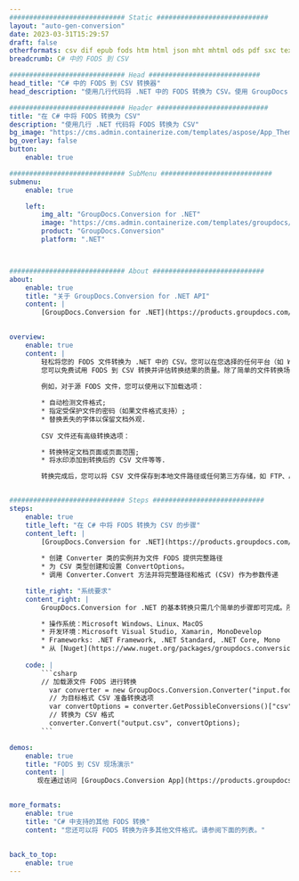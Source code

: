 ```yaml
---
############################# Static ############################
layout: "auto-gen-conversion"
date: 2023-03-31T15:29:57
draft: false
otherformats: csv dif epub fods htm html json mht mhtml ods pdf sxc tex tsv xlam xls xlsb xlsm xlsx xlt xltm xltx xml xps
breadcrumb: C# 中的 FODS 到 CSV

############################# Head ############################
head_title: "C# 中的 FODS 到 CSV 转换器"
head_description: "使用几行代码将 .NET 中的 FODS 转换为 CSV。使用 GroupDocs 文档转换 API 转换 160 多种文件格式。"

############################# Header ############################
title: "在 C# 中将 FODS 转换为 CSV"
description: "使用几行 .NET 代码将 FODS 转换为 CSV"
bg_image: "https://cms.admin.containerize.com/templates/aspose/App_Themes/V3/images/bg/header1.png"
bg_overlay: false
button:
    enable: true

############################# SubMenu ############################
submenu:
    enable: true

    left:
        img_alt: "GroupDocs.Conversion for .NET"
        image: "https://cms.admin.containerize.com/templates/groupdocs/images/product-logos/90x90-noborder/groupdocs-conversion-net.png"
        product: "GroupDocs.Conversion"
        platform: ".NET"



############################# About ############################
about:
    enable: true
    title: "关于 GroupDocs.Conversion for .NET API"
    content: |
        [GroupDocs.Conversion for .NET](https://products.groupdocs.com/conversion/net/)可用于转换Microsoft Word、Excel、PowerPoint、PDF、Visio等格式。 GroupDocs.Conversion 是一个独立的 API，适用于需要高性能的后端和内部系统。它不依赖于任何软件，例如 Microsoft 或 Open Office。
    

overview:
    enable: true
    content: |
        轻松将您的 FODS 文件转换为 .NET 中的 CSV。您可以在您选择的任何平台（如 Windows、Linux、macOS）中仅使用几行 C# 代码行。
        您可以免费试用 FODS 到 CSV 转换并评估转换结果的质量。除了简单的文件转换场景，您还可以尝试更高级的选项来加载源 FODS 文件和保存输出 CSV 结果。 
        
        例如，对于源 FODS 文件，您可以使用以下加载选项：

        * 自动检测文件格式;
        * 指定受保护文件的密码（如果文件格式支持）;
        * 替换丢失的字体以保留文档外观.
        
        CSV 文件还有高级转换选项：

        * 转换特定文档页面或页面范围;
        * 将水印添加到转换后的 CSV 文件等等.

        转换完成后，您可以将 CSV 文件保存到本地文件路径或任何第三方存储，如 FTP、Amazon S3、Google Drive、Dropbox 等。请注意 - 将 FODS 转换为 CSV 无需安装任何额外的软件 - 如 MS Office、Open Office、Adobe Acrobat Reader 等。


############################# Steps ############################
steps:
    enable: true
    title_left: "在 C# 中将 FODS 转换为 CSV 的步骤"
    content_left: |
        [GroupDocs.Conversion for .NET](https://products.groupdocs.com/conversion/net/) 使开发人员只需几行代码即可轻松地将 FODS 文件转换为 CSV。
        
        * 创建 Converter 类的实例并为文件 FODS 提供完整路径
        * 为 CSV 类型创建和设置 ConvertOptions。
        * 调用 Converter.Convert 方法并将完整路径和格式 (CSV) 作为参数传递

    title_right: "系统要求"
    content_right: |
        GroupDocs.Conversion for .NET 的基本转换只需几个简单的步骤即可完成。所有主要平台和操作系统都支持我们的 API。在执行以下代码之前，请确保您的系统上安装了以下先决条件。

        * 操作系统：Microsoft Windows、Linux、MacOS
        * 开发环境：Microsoft Visual Studio, Xamarin, MonoDevelop
        * Frameworks: .NET Framework, .NET Standard, .NET Core, Mono
        * 从 [Nuget](https://www.nuget.org/packages/groupdocs.conversion) 获取最新的 GroupDocs.Conversion for .NET
         
    code: |
        ```csharp    
        // 加载源文件 FODS 进行转换
          var converter = new GroupDocs.Conversion.Converter("input.fods");
          // 为目标格式 CSV 准备转换选项
          var convertOptions = converter.GetPossibleConversions()["csv"].ConvertOptions;
          // 转换为 CSV 格式
          converter.Convert("output.csv", convertOptions);
        ```

demos:
    enable: true
    title: "FODS 到 CSV 现场演示"
    content: |
       现在通过访问 [GroupDocs.Conversion App](https://products.groupdocs.app/conversion/family) 网站将 FODS 转换为 CSV。在线演示具有以下优点
          

more_formats:
    enable: true
    title: "C# 中支持的其他 FODS 转换"
    content: "您还可以将 FODS 转换为许多其他文件格式。请参阅下面的列表。"
       
       
back_to_top:
    enable: true
---
```

